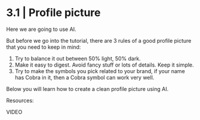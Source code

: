 # 3.1 | Profile picture

Here we are going to use AI.

But before we go into the tutorial, there are 3 rules of a good profile picture that you need to keep in mind:

1) Try to balance it out between 50% light, 50% dark.
2) Make it easy to digest. Avoid fancy stuff or lots of details. Keep it simple.
3) Try to make the symbols you pick related to your brand, if your name has Cobra in it, then a Cobra symbol can work very well.

Below you will learn how to create a clean profile picture using AI.

Resources:

VIDEO
